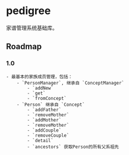 # pedigree
家谱管理系统基础库。

## Roadmap

### 1.0
	- 最基本的家族成员管理，包括：
		- `PersonManager`, 继承自 `ConceptManager`
			- `addNew`
			- `get`
			- `fromConcept`
		- `Person` 继承自 `Concept`
			- `addFather`
			- `removeMother`
			- `addMother`
			- `removeMother`
			- `addCouple`
			- `removeCouple`
			- `detail`
			- `ancestors` 获取Person的所有父系祖先